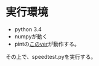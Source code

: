 # 実行環境  
- python 3.4
- numpyが動く
- pintの[このver](https://github.com/o108minmin/pint/tree/d37e89710c7ab37431478483123e1f7e40493d1a)が動作する。

その上で、speedtest.pyを実行する。
